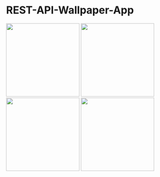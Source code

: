 # REST-API-Wallpaper-App

<p>
<img src= "https://user-images.githubusercontent.com/55093216/209468700-25b433fc-0c55-4289-9977-825ca5cff9f6.png" width="200">
<img src= "https://user-images.githubusercontent.com/55093216/209468756-7a8fb0da-0ddf-4ecb-8b24-dc5a09a29ed3.png" width="200">
<img src= "https://user-images.githubusercontent.com/55093216/209468771-09e8eb74-1126-4c42-9af2-14c58015894c.png" width="200">
<img src= "https://user-images.githubusercontent.com/55093216/209468782-24fc7916-2d4e-449e-ad76-841719a7a628.png" width="200">
</p>
